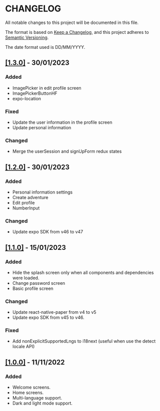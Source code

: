 # CHANGELOG

All notable changes to this project will be documented in this file.

The format is based on [Keep a Changelog](https://keepachangelog.com/en/1.0.0/), and this project adheres to [Semantic Versioning](https://semver.org/spec/v2.0.0.html).

The date format used is DD/MM/YYYY.

## [[1.3.0]](https://github.com/willymateo/titi-app/pull/4) - 30/01/2023

### Added

- ImagePicker in edit profile screen
- ImagePickerButtonHF
- expo-location

### Fixed

- Update the user information in the profile screen
- Update personal information

### Changed

- Merge the userSession and signUpForm redux states

## [[1.2.0]](https://github.com/willymateo/titi-app/pull/3) - 30/01/2023

### Added

- Personal information settings
- Create adventure
- Edit profile
- NumberInput

### Changed

- Update expo SDK from v46 to v47

## [[1.1.0]](https://github.com/willymateo/titi-app/pull/2) - 15/01/2023

### Added

- Hide the splash screen only when all components and dependencies were loaded.
- Change password screen
- Basic profile screen

### Changed

- Update react-native-paper from v4 to v5
- Update expo SDK from v45 to v46.

### Fixed

- Add nonExplicitSupportedLngs to i18next (useful when use the detect locale API)

## [[1.0.0]](https://github.com/willymateo/titi-app/pull/1) - 11/11/2022

### Added

- Welcome screens.
- Home screens.
- Multi-language support.
- Dark and light mode support.

